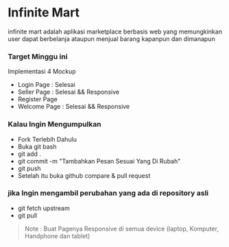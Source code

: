 # Infinite Mart

infinite mart adalah aplikasi marketplace berbasis web yang memungkinkan user dapat berbelanja ataupun menjual barang kapanpun dan dimanapun

### Target Minggu ini
Implementasi 4 Mockup
- Login Page : Selesai
- Seller Page : Selesai && Responsive
- Register Page
- Welcome Page : Selesai && Responsive


### Kalau Ingin Mengumpulkan
- Fork Terlebih Dahulu
- Buka git bash
- git add .
- git commit -m "Tambahkan Pesan Sesuai Yang Di Rubah"
- git push
- Setelah itu buka github compare & pull request

### jika Ingin mengambil perubahan yang ada di repository asli
- git fetch upstream
- git pull

> Note : Buat Pagenya Responsive di semua device (laptop, Komputer, Handphone dan tablet)
